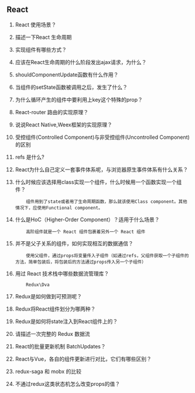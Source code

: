 ## React

1. React 使用场景？

2. 描述一下React 生命周期

3. 实现组件有哪些方式？

4. 应该在React生命周期的什么阶段发出ajax请求，为什么？

5. shouldComponentUpdate函数有什么作用？

6. 当组件的setState函数被调用之后，发生了什么？

7. 为什么循环产生的组件中要利用上key这个特殊的prop？

8. React-router 路由的实现原理？

9. 说说React Native,Weex框架的实现原理？

10. 受控组件(Controlled Component)与非受控组件(Uncontrolled Component)的区别

11. refs 是什么?

12. React为什么自己定义一套事件体系呢，与浏览器原生事件体系有什么关系？

13. 什么时候应该选择用class实现一个组件，什么时候用一个函数实现一个组件？

    ```
      	组件用到了state或者用了生命周期函数，那么就该使用Class component。其他情况下，应使用Functional component。
    ```

14. 什么是HoC（Higher-Order Component）？适用于什么场景？

    ```
      	高阶组件就是一个 React 组件包裹着另外一个 React 组件
    ```

15. 并不是父子关系的组件，如何实现相互的数据通信？

    ```
      	使用父组件，通过props将变量传入子组件（如通过refs，父组件获取一个子组件的方法，简单包装后，将包装后的方法通过props传入另一个子组件）
    ```

16. 用过 React 技术栈中哪些数据流管理库？

    ```
      	Redux\Dva
    ```

17. Redux是如何做到可预测呢？

18. Redux将React组件划分为哪两种？

19. Redux是如何将state注入到React组件上的？

20. 请描述一次完整的 Redux 数据流

21. React的批量更新机制 BatchUpdates？

22. React与Vue，各自的组件更新进行对比，它们有哪些区别？

23. redux-saga 和 mobx 的比较

24. 不通过redux这类状态机怎么改变props的值？